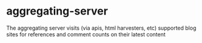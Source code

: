 aggregating-server
==================

The aggregating server visits (via apis, html harvesters, etc) supported blog sites for references and comment counts on their latest content
